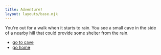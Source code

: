 ```yaml
---
title: Adventure!
layout: layouts/base.njk
---
```


You're out for a walk when it starts to rain. You see a small cave in the side of a nearby hill that could provide some shelter from the rain.

- [go to cave](/adventure/cave/)
- [go home](/adventure/end-home)